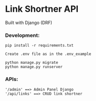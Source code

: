 # Link Shortner API
Built with Django (DRF)

### Development:

```
pip install -r requirements.txt

Create .env file as in the .env_example

python manage.py migrate
python manage.py runserver
```

### APIs:
```
'/admin' ==> Admin Panel Django
'/api/links' ==> CRUD link shortner
```